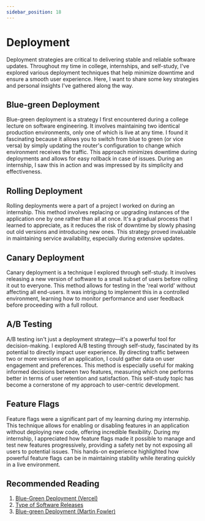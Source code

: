 ```yaml
---
sidebar_position: 18
---
```


# Deployment

Deployment strategies are critical to delivering stable and reliable software updates. Throughout my time in college, internships, and self-study, I've explored various deployment techniques that help minimize downtime and ensure a smooth user experience. Here, I want to share some key strategies and personal insights I've gathered along the way.

## Blue-green Deployment

Blue-green deployment is a strategy I first encountered during a college lecture on software engineering. It involves maintaining two identical production environments, only one of which is live at any time. I found it fascinating because it allows you to switch from blue to green (or vice versa) by simply updating the router's configuration to change which environment receives the traffic. This approach minimizes downtime during deployments and allows for easy rollback in case of issues. During an internship, I saw this in action and was impressed by its simplicity and effectiveness.

## Rolling Deployment

Rolling deployments were a part of a project I worked on during an internship. This method involves replacing or upgrading instances of the application one by one rather than all at once. It's a gradual process that I learned to appreciate, as it reduces the risk of downtime by slowly phasing out old versions and introducing new ones. This strategy proved invaluable in maintaining service availability, especially during extensive updates.

## Canary Deployment

Canary deployment is a technique I explored through self-study. It involves releasing a new version of software to a small subset of users before rolling it out to everyone. This method allows for testing in the 'real world' without affecting all end-users. It was intriguing to implement this in a controlled environment, learning how to monitor performance and user feedback before proceeding with a full rollout.

## A/B Testing

A/B testing isn't just a deployment strategy—it's a powerful tool for decision-making. I explored A/B testing through self-study, fascinated by its potential to directly impact user experience. By directing traffic between two or more versions of an application, I could gather data on user engagement and preferences. This method is especially useful for making informed decisions between two features, measuring which one performs better in terms of user retention and satisfaction. This self-study topic has become a cornerstone of my approach to user-centric development.

## Feature Flags

Feature flags were a significant part of my learning during my internship. This technique allows for enabling or disabling features in an application without deploying new code, offering incredible flexibility. During my internship, I appreciated how feature flags made it possible to manage and test new features progressively, providing a safety net by not exposing all users to potential issues. This hands-on experience highlighted how powerful feature flags can be in maintaining stability while iterating quickly in a live environment.

## Recommended Reading

1. [Blue-Green Deployment (Vercel)](https://vercel.com/blog/releasing-safe-and-cost-efficient-blue-green-deployments)
2. [Type of Software Releases](https://blog.christianposta.com/deploy/blue-green-deployments-a-b-testing-and-canary-releases/)
3. [Blue-green Deployment (Martin Fowler)](https://martinfowler.com/bliki/BlueGreenDeployment.html)
